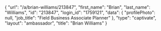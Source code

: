 {
    "url": "\/a\/brian-williams\/213847",
    "first_name": "Brian",
    "last_name": "Williams",
    "id": "213847",
    "login_id": "1759121",
    "data": {
        "profilePhoto": null,
        "job_title": "Field Business Associate Planner"
    },
    "type": "captivate",
    "layout": "ambassador",
    "title": "Brian Williams"
}